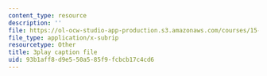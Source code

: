 ```yaml
---
content_type: resource
description: ''
file: https://ol-ocw-studio-app-production.s3.amazonaws.com/courses/15-071-the-analytics-edge-spring-2017/93b1aff8d9e550a585f9fcbcb17c4cd6_4YP38f2u36E.vtt
file_type: application/x-subrip
resourcetype: Other
title: 3play caption file
uid: 93b1aff8-d9e5-50a5-85f9-fcbcb17c4cd6
---
```

